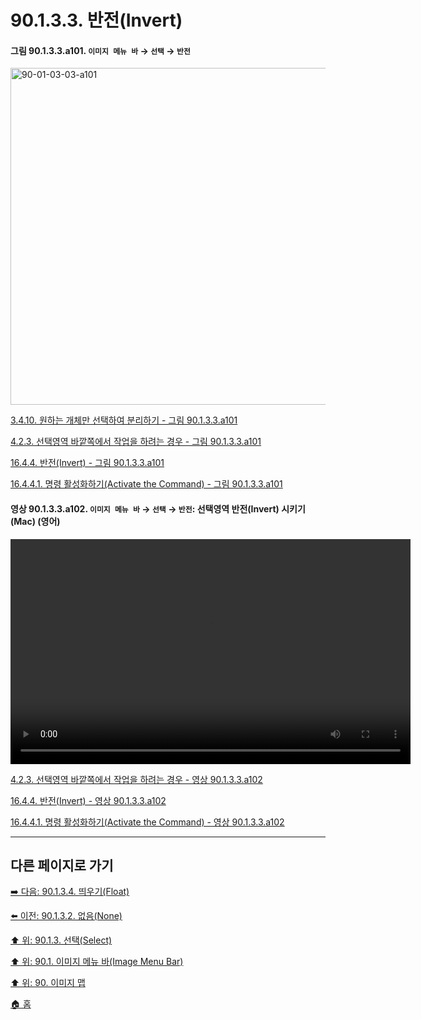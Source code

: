 # 90.1.3.3. 반전(Invert)

<a id="90-01-03-03-a101"></a>

#### 그림 90.1.3.3.a101. `이미지 메뉴 바` → `선택` → `반전`
<img width="934" height="539" alt="90-01-03-03-a101" src="https://github.com/user-attachments/assets/65a0dffe-a49c-423c-ba76-0d0a1ea2cced" />

[3.4.10. 원하는 개체만 선택하여 분리하기 - 그림 90.1.3.3.a101](./03-04-10-separating-an-object-from-its-background.md#90-01-03-03-a101)

[4.2.3. 선택영역 바깥쪽에서 작업을 하려는 경우 - 그림 90.1.3.3.a101](./04-02-03-you-are-acting-outside-the-selection.md#90-01-03-03-a101)

[16.4.4. 반전(Invert) - 그림 90.1.3.3.a101](./16-04-04-00-invert.md#90-01-03-03-a101)

[16.4.4.1. 명령 활성화하기(Activate the Command) - 그림 90.1.3.3.a101](./16-04-04-01-activate_the_command.md#90-01-03-03-a101)

<a id="90-01-03-03-a102"></a>

#### 영상 90.1.3.3.a102. `이미지 메뉴 바` → `선택` → `반전`: 선택영역 반전(Invert) 시키기 (Mac) (영어)
<video controls="controls" width="640" height="360" environment="MacOS:Sonoma 14.2.1 GIMP 2.10.36" src="https://github.com/wonder13662/gimp/assets/15767104/6a9c1486-e342-4b0f-955d-c4f058f834ff"></video>

[4.2.3. 선택영역 바깥쪽에서 작업을 하려는 경우 - 영상 90.1.3.3.a102](./04-02-03-you-are-acting-outside-the-selection.md#90-01-03-03-a102)

[16.4.4. 반전(Invert) - 영상 90.1.3.3.a102](./16-04-04-00-invert.md#90-01-03-03-a102)

[16.4.4.1. 명령 활성화하기(Activate the Command) - 영상 90.1.3.3.a102](./16-04-04-01-activate_the_command.md#90-01-03-03-a102)

***

## 다른 페이지로 가기

[➡️ 다음: 90.1.3.4. 띄우기(Float)](./90-01-03-04-float.md)

[⬅️ 이전: 90.1.3.2. 없음(None)](./90-01-03-02-none.md)

[⬆️ 위: 90.1.3. 선택(Select)](./90-01-03-00-select.md)

[⬆️ 위: 90.1. 이미지 메뉴 바(Image Menu Bar)](./90-01-00-image-menu-bar.md)

[⬆️ 위: 90. 이미지 맵](./90-00-image-map.md)

[🏠 홈](./00-home.md)